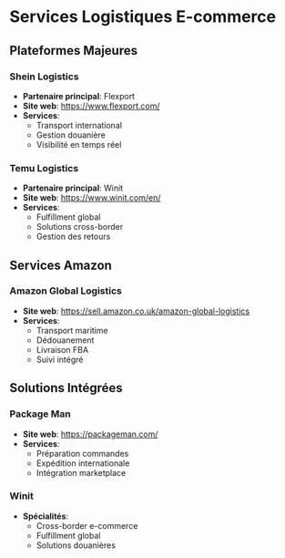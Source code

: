 # Services Logistiques E-commerce

## Plateformes Majeures
### Shein Logistics
- **Partenaire principal**: Flexport
- **Site web**: https://www.flexport.com/
- **Services**:
  * Transport international
  * Gestion douanière
  * Visibilité en temps réel

### Temu Logistics
- **Partenaire principal**: Winit
- **Site web**: https://www.winit.com/en/
- **Services**:
  * Fulfillment global
  * Solutions cross-border
  * Gestion des retours

## Services Amazon
### Amazon Global Logistics
- **Site web**: https://sell.amazon.co.uk/amazon-global-logistics
- **Services**:
  * Transport maritime
  * Dédouanement
  * Livraison FBA
  * Suivi intégré

## Solutions Intégrées
### Package Man
- **Site web**: https://packageman.com/
- **Services**:
  * Préparation commandes
  * Expédition internationale
  * Intégration marketplace

### Winit
- **Spécialités**:
  * Cross-border e-commerce
  * Fulfillment global
  * Solutions douanières 